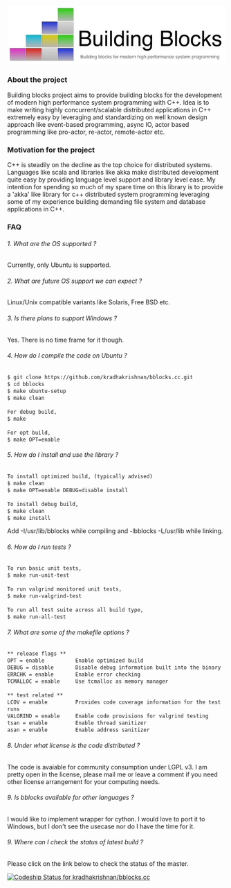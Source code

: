 ![alt tag](https://github.com/kradhakrishnan/bblocks/blob/master/doc/bblocks.jpg?raw=true)

### About the project

Building blocks project aims to provide building blocks for the development of modern high performance system programming with C++. Idea is to make writing highly concurrent/scalable distributed applications in C++ extremely easy by leveraging and standardizing on well known design approach like event-based programming, async IO, actor based programming like pro-actor, re-actor, remote-actor etc. 

### Motivation for the project

C++ is steadily on the decline as the top choice for distributed systems. Languages like scala and libraries like akka make distributed development quite easy by providing language level support and library level ease. My intention for spending so much of my spare time on this library is to provide a 'akka' like library for c++ distributed system programming leveraging some of my experience building demanding file system and database applications in C++.

### FAQ

###### 1. What are the OS supported ?

Currently, only Ubuntu is supported.

###### 2. What are future OS support we can expect ?

Linux/Unix compatible variants like Solaris, Free BSD etc.

###### 3. Is there plans to support Windows ?

Yes. There is no time frame for it though.

###### 4. How do I compile the code on Ubuntu ?

```
$ git clone https://github.com/kradhakrishnan/bblocks.cc.git
$ cd bblocks
$ make ubuntu-setup
$ make clean

For debug build,
$ make

For opt build,
$ make OPT=enable
```

###### 5. How do I install and use the library ?

```
To install optimized build, (typically advised)
$ make clean
$ make OPT=enable DEBUG=disable install

To install debug build,
$ make clean
$ make install
```

Add -I/usr/lib/bblocks while compiling and -lbblocks -L/usr/lib while linking.

###### 6. How do I run tests ?

```
To run basic unit tests,
$ make run-unit-test

To run valgrind monitored unit tests,
$ make run-valgrind-test

To run all test suite across all build type,
$ make run-all-test
```

###### 7. What are some of the makefile options ?

```
** release flags **
OPT = enable          Enable optimized build
DEBUG = disable       Disable debug information built into the binary
ERRCHK = enable       Enable error checking
TCMALLOC = enable     Use tcmalloc as memory manager

** test related **
LCOV = enable         Provides code coverage information for the test runs
VALGRIND = enable     Enable code provisions for valgrind testing
tsan = enable         Enable thread sanitizer
asan = enable         Enable address sanitizer
```

###### 8. Under what license is the code distributed ?

The code is avaiable for community consumption under LGPL v3. I am pretty open in the license, please mail me or leave a comment if you need other license arrangement for your computing needs.

###### 9. Is bblocks available for other languages ?

I would like to implement wrapper for cython. I would love to port it to Windows, but I don't see the usecase nor do I have the time for it.

###### 9. Where can I check the status of latest build ?

Please click on the link below to check the status of the master.

[ ![Codeship Status for kradhakrishnan/bblocks.cc](https://www.codeship.io/projects/f6119580-0966-0132-2a1d-16ad0627e247/status)](https://www.codeship.io/projects/31516)
